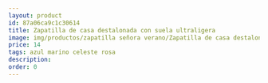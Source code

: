 ```yaml
---
layout: product
id: 87a06ca9c1c30614
title: Zapatilla de casa destalonada con suela ultraligera 
image: img/productos/zapatilla señora verano/Zapatilla de casa destalonada con suela ultraligera =14=azul marino celeste rosa.webp
price: 14
tags: azul marino celeste rosa
description: 
order: 0
---
```

